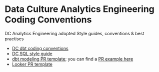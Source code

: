# Data Culture Analytics Engineering Coding Conventions

DC Analytics Engineering adopted Style guides, conventions &amp; best practises

  - [DC dbt coding conventions](dc-dbt_style.md)
  - [DC SQL style guide](dc-sql_style.md)
  - [dbt modeling PR template](dc-dbt_pr_template_style.md); you can find a [PR example here](https://github.com/datacult/AE-coding-conventions/pull/6)
  - [Looker PR template](dc-looker_pr_template_style.md)
